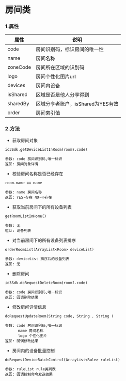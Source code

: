 # 房间类

### 1.属性

| 属性 | 说明 |
| ------ | ------ |
| code | 房间识别码，标识房间的唯一性 |
| name | 房间名称 |
| zoneCode | 房间所在区域的识别码 |
| logo | 房间个性化图片url |
| devices | 房间内设备 |
| isShared | 区域是否是他人分享得到 |
| sharedBy | 区域分享者账户，isShared为YES有效 |
| order | 房间索引值 |


### 2.方法

* 获取房间对象

```
id3Sdk.getDeviceListInRoom(room?.code)

参数: code 房间识别码,唯一标识
返回: 房间对象详情

```

* 校验房间名称是否已经存在

```
room.name == name

参数: name 房间名称
返回: YES-存在 NO-不存在

```

* 获取当前房间下的所有设备列表

```
getRoomListInHome()

参数: 无
返回: 设备列表

```


* 对当前房间下的所有设备列表排序

```
orderRoomList(ArrayList<Room> deviceList)

参数: deviceList 排序后的设备列表
返回: 无

```

* 删除房间

```
id3Sdk.doRequestDeleteRoom(room?.code)

参数: code 房间识别码,唯一标识
返回: 回调删除结果

```


* 修改房间详情信息

```
doRequestUpdateRoom(String code, String , String )

参数: code 房间识别码,唯一标识
	  name 房间名称
      logo 个性化图片
返回: 回调修改结果

```


* 房间内的设备批量控制

```
doRequestDeviceBatchControl(ArrayList<Rule> ruleList)

参数: ruleList rule类列表
返回: 回调控制命令发送结果

```
